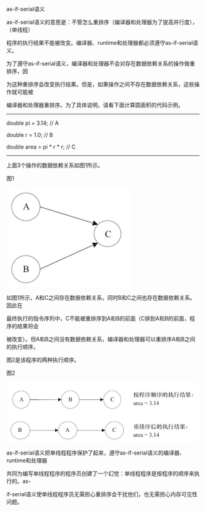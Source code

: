 as-if-serial语义

as-if-serial语义的意思是：不管怎么重排序（编译器和处理器为了提高并行度），（单线程）

程序的执行结果不能被改变。编译器、runtime和处理器都必须遵守as-if-serial语义。

为了遵守as-if-serial语义，编译器和处理器不会对存在数据依赖关系的操作做重排序，因

为这种重排序会改变执行结果。但是，如果操作之间不存在数据依赖关系，这些操作就可能被

编译器和处理器重排序。为了具体说明，请看下面计算圆面积的代码示例。

---

double pi = 3.14; // A

double r = 1.0; // B

double area = pi \* r \* r; // C

---

上面3个操作的数据依赖关系如图1所示。

图1

![](/assets/import-serial-1.png)

如图1所示，A和C之间存在数据依赖关系，同时B和C之间也存在数据依赖关系。因此在

最终执行的指令序列中，C不能被重排序到A和B的前面（C排到A和B的前面，程序的结果将会

被改变）。但A和B之间没有数据依赖关系，编译器和处理器可以重排序A和B之间的执行顺序。

图2是该程序的两种执行顺序。

图2

![](/assets/import-serial-2.png)



as-if-serial语义把单线程程序保护了起来，遵守as-if-serial语义的编译器、runtime和处理器

共同为编写单线程程序的程序员创建了一个幻觉：单线程程序是按程序的顺序来执行的。as-

if-serial语义使单线程程序员无需担心重排序会干扰他们，也无需担心内存可见性问题。







